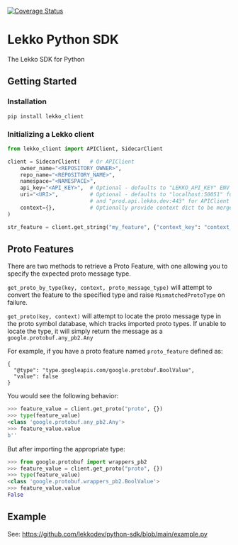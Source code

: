 [![Coverage Status](https://img.shields.io/codecov/c/github/lekkodev/python-sdk)](https://app.codecov.io/github/lekkodev/python-sdk)

# Lekko Python SDK
The Lekko SDK for Python

## Getting Started

### Installation
`pip install lekko_client`

### Initializing a Lekko client
```python
from lekko_client import APIClient, SidecarClient

client = SidecarClient(   # Or APIClient
    owner_name="<REPOSITORY_OWNER>",
    repo_name="<REPOSITORY_NAME>",
    namespace="<NAMESPACE>",
    api_key="<API_KEY>",  # Optional - defaults to "LEKKO_API_KEY" ENV Var
    uri="<URI>",          # Optional - defaults to "localhost:50051" for Sidecar
                          # and "prod.api.lekko.dev:443" for APIClient
    context={},           # Optionally provide context dict to be merged into each get request
)

str_feature = client.get_string("my_feature", {"context_key": "context_val"})
```


## Proto Features
There are two methods to retrieve a Proto Feature, with one allowing you to specify the expected proto message type.

`get_proto_by_type(key, context, proto_message_type)` will attempt to convert the feature to the specified type and raise `MismatchedProtoType` on failure.

`get_proto(key, context)` will attempt to locate the proto message type in the proto symbol database, which tracks imported proto types. If unable to locate the type, it will simply return the message as a `google.protobuf.any_pb2.Any`

For example, if you have a proto feature named `proto_feature` defined as:
```
{
  "@type": "type.googleapis.com/google.protobuf.BoolValue",
  "value": false
}
```
You would see the following behavior:
```python
>>> feature_value = client.get_proto("proto", {})
>>> type(feature_value)
<class 'google.protobuf.any_pb2.Any'>
>>> feature_value.value
b''
```
But after importing the appropriate type:
```python
>>> from google.protobuf import wrappers_pb2
>>> feature_value = client.get_proto("proto", {})
>>> type(feature_value)
<class 'google.protobuf.wrappers_pb2.BoolValue'>
>>> feature_value.value
False
```

## Example
See: https://github.com/lekkodev/python-sdk/blob/main/example.py
